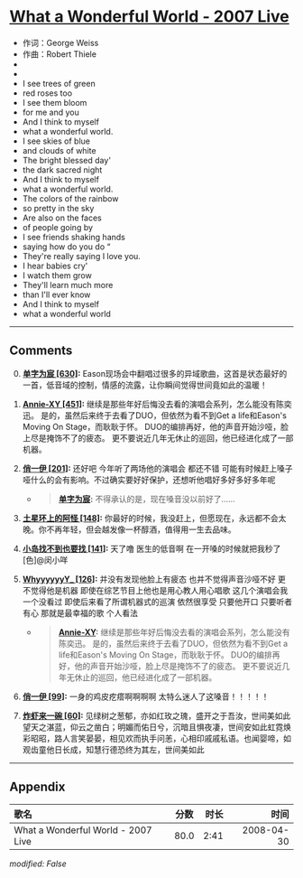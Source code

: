 # [What a Wonderful World - 2007 Live](https://music.163.com/song?id=65193)

* 作词：George Weiss
* 作曲：Robert Thiele
*
*
* I see trees of green
* red roses too
* I see them bloom
* for me and you
* And I think to myself
* what a wonderful world.
* I see skies of blue
* and clouds of white
* The bright blessed day'
* the dark sacred night
* And I think to myself
* what a wonderful world.
* The colors of the rainbow
* so pretty in the sky
* Are also on the faces
* of people going by
* I see friends shaking hands
* saying how do you do “
* They're really saying I love you.
* I hear babies cry'
* I watch them grow
* They'll learn much more
* than I'll ever know
* And I think to myself
* what a wonderful world


---

## Comments
0. **[单字为宸 \[630\]](https://music.163.com/#/user/home?id=35926334):** Eason现场会中翻唱过很多的异域歌曲，这首是状态最好的一首，低音域的控制，情感的流露，让你瞬间觉得世间竟如此的温暖！

1. **[Annie-XY \[451\]](https://music.163.com/#/user/home?id=85966894):** 继续是那些年好后悔没去看的演唱会系列，怎么能没有陈奕迅。 是的，虽然后来终于去看了DUO，但依然为看不到Get a life和Eason's Moving On Stage，而耿耿于怀。 DUO的编排再好，他的声音开始沙哑，脸上尽是掩饰不了的疲态。 更不要说近几年无休止的巡回，他已经进化成了一部机器。

2. **[俏一伊 \[201\]](https://music.163.com/#/user/home?id=45289869):** 还好吧 今年听了两场他的演唱会 都还不错 可能有时候赶上嗓子哑什么的会有影响。不过确实要好好保护，还想听他唱好多好多好多年呢
	* > **[单字为宸](https://music.163.com/#/user/home?id=35926334):** 不得承认的是，现在嗓音没以前好了……

3. **[土星环上的阿怪 \[148\]](https://music.163.com/#/user/home?id=76966052):** 你最好的时候，我没赶上，但愿现在，永远都不会太晚。你不再年轻，但会越发像一杯醇酒，值得用一生去品味。

4. **[小岛找不到也要找 \[141\]](https://music.163.com/#/user/home?id=49336844):** 天了噜 医生的低音啊 在一开嗓的时候就把我秒了[色]@闵小咩

5. **[WhyyyyyyY_ \[126\]](https://music.163.com/#/user/home?id=335747631):** 并没有发现他脸上有疲态 也并不觉得声音沙哑不好 更不觉得他是机器 即使在综艺节目上他也是用心教人用心唱歌 这几个演唱会我一个没看过 即使后来看了所谓机器式的巡演 依然很享受 只要他开口 只要听者有心 那就是最幸福的歌 个人看法
	* > **[Annie-XY](https://music.163.com/#/user/home?id=85966894):** 继续是那些年好后悔没去看的演唱会系列，怎么能没有陈奕迅。 是的，虽然后来终于去看了DUO，但依然为看不到Get a life和Eason's Moving On Stage，而耿耿于怀。 DUO的编排再好，他的声音开始沙哑，脸上尽是掩饰不了的疲态。 更不要说近几年无休止的巡回，他已经进化成了一部机器。

6. **[俏一伊 \[99\]](https://music.163.com/#/user/home?id=45289869):** 一身的鸡皮疙瘩啊啊啊啊 太特么迷人了这嗓音！！！！！

7. **[炸虾来一碗 \[60\]](https://music.163.com/#/user/home?id=280498592):** 见绿树之葱郁，亦如红玫之瑰，盛开之于吾汝，世间美如此望天之湛蓝，仰云之凿白；明媚而佑日兮，沉暗且惧夜凄，世间安如此虹霓焕彩昭昭，路人言笑晏晏，相见欢而执手问恙，心相印戚戚私语。也闻婴啼，如观齿童他日长成，知慧行德恐终为其左，世间美如此



---

## Appendix

|歌名|分数|时长|时间|
|:---|:---:|---:|---:|
|What a Wonderful World - 2007 Live|80.0|2:41|2008-04-30

*modified: False*